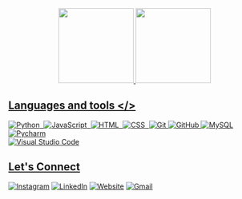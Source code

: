 


<div align="center">
  <a href="https://github.com/mardenmnt">
    <img height="150em" src="https://github-readme-streak-stats.herokuapp.com/?user=mardenmnt&theme=algolia&hide_border=false"/>
  <!--<img height="150em" src="https://github-readme-stats.vercel.app/api?username=mardenmnt&show_icons=false&theme=dark&include_all_commits=true&count_private=true"/>-->
  <img height="150em" src="https://github-readme-stats.vercel.app/api/top-langs/?username=mardenmnt&layout=compact&langs_count=7&theme=dark"/>
</div>
  
<!--<div style="display: inline_block"><br>
    <img align="center" alt="Marden-Python" height="30" width="40" src="https://raw.githubusercontent.com/devicons/devicon/master/icons/python/python-original.svg">
  <img align="center" alt="Marden-HTML" height="30" width="40" src="https://raw.githubusercontent.com/devicons/devicon/master/icons/html5/html5-original.svg">
  <img align="center" alt="Marden-CSS" height="30" width="40" src="https://raw.githubusercontent.com/devicons/devicon/master/icons/css3/css3-original.svg">
  <img align="center" alt="Marden-JavaScript" height="30" width="40" src="https://raw.githubusercontent.com/devicons/devicon/master/icons/javascript/javascript-original.svg">
  <img align="center" alt="Marden-Mysql" height="30" width="40" src="https://raw.githubusercontent.com/devicons/devicon/master/icons/mysql/mysql-original.svg">
  <img align="center" alt="Marden-Android" height="30" width="40" src="https://raw.githubusercontent.com/devicons/devicon/master/icons/android/android-original.svg">
  <img align="center" alt="Marden-Apple" height="30" width="40" src="https://raw.githubusercontent.com/devicons/devicon/master/icons/apple/apple-original.svg">
</div>-->
  
  ## Languages and tools  </>
  
![Python](https://img.shields.io/badge/-Python-05122A?style=flat&logo=python)&nbsp;
![JavaScript](https://img.shields.io/badge/-JavaScript-05122A?style=flat&logo=javascript)&nbsp;
![HTML](https://img.shields.io/badge/-HTML-05122A?style=flat&logo=HTML5)&nbsp;
![CSS](https://img.shields.io/badge/-CSS-05122A?style=flat&logo=CSS3&logoColor=1572B6)&nbsp;
![Git](https://img.shields.io/badge/-Git-05122A?style=flat&logo=git)
![GitHub](https://img.shields.io/badge/-GitHub-05122A?style=flat&logo=github)
![MySQL](https://img.shields.io/badge/-MySQL-05122A?style=flat&logo=mysql)
![Pycharm](https://img.shields.io/badge/-Pycharm-05122A?style=flat&logo=pycharm)\
![Visual Studio Code](https://img.shields.io/badge/-Visual%20Studio%20Code-05122A?style=flat&logo=visual-studio-code&logoColor=007ACC)

  ## Let's Connect
  
[![Instagram](https://img.shields.io/badge/Instagram-%231DA1F2.svg?style=for-the-badge&logo=appveyor&color=white&logoColor=black)](https://instagram.com/thegeekyb0y) 
[![LinkedIn](https://img.shields.io/badge/LinkedIn-%231DA1F2.svg?style=for-the-badge&logo=appveyor&color=white&logoColor=black)](https://linkedin.com/in/adityacodes)
[![Website](https://img.shields.io/badge/Website-%231DA1F2.svg?style=for-the-badge&logo=appveyor&color=white&logoColor=black)](https://mardenmnt.github.io)
[![Gmail](https://img.shields.io/badge/Gmail-%231DA1F2.svg?style=for-the-badge&logo=appveyor&color=white&logoColor=black)](mailto:marden.mnt@gmail.com)

  
  
<!--<div> 
  <a href="https://instagram.com/marden_mnt" target="_blank"><img src="https://img.shields.io/badge/Instagram-E4405F?style=for-the-badge&logo=instagram&logoColor=white" target="_blank"></a>
  <a href = "mailto:marden.mnt@gmail.com"><img src="https://img.shields.io/badge/Gmail-D14836?style=for-the-badge&logo=gmail&logoColor=white" target="_blank"></a>
  <a href="https://www.linkedin.com/in/mardenmnt" target="_blank"><img src="https://img.shields.io/badge/LinkedIn-0077B5?style=for-the-badge&logo=linkedin&logoColor=white" target="_blank"></a>
  <a href="https://mardenmnt.github.io/" target="_blank"><img src="https://img.shields.io/badge/website-000000?style=for-the-badge&logo=About.me&logoColor=white" target="_blank"></a>

 
</div>-->
